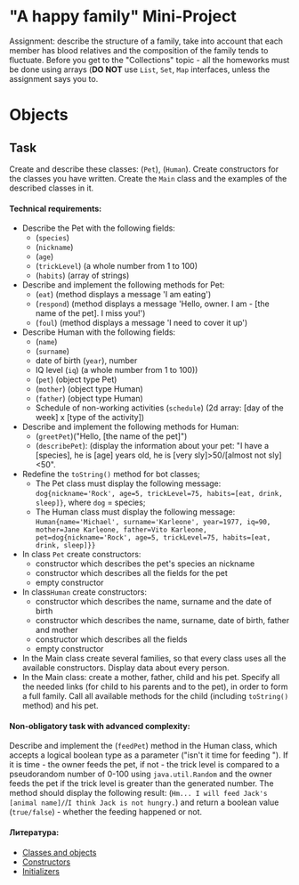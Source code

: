 # "A happy family" Mini-Project 

Assignment: describe the structure of a family, take into account that each member has blood relatives and the composition of the family tends to fluctuate.
Before you get to the "Collections" topic - all the homeworks must be done using arrays (**DO NOT** use  `List`, `Set`, `Map` interfaces, unless the assignment says you to.

# Objects
## Task

Create and describe these classes:  (`Pet`), (`Human`). Create constructors for the classes you have written. Create the `Main` class and the examples of the described classes in it. 

#### Technical requirements: 
- Describe the Pet with the following fields:
  - (`species`)
  - (`nickname`)
  - (`age`)
  - (`trickLevel`) (a whole number from 1 to 100)
  - (`habits`) (array of strings)
- Describe and implement the following methods for Pet:
  - (`eat`) (method displays a message 'I am eating')
  - (`respond`) (method displays a message 'Hello, owner. I am - [the name of the pet]. I miss you!')
  - (`foul`) (method displays a message 'I need to cover it up')
- Describe Human with the following fields:
  - (`name`)
  - (`surname`)
  - date of birth (`year`), number
  - IQ level (`iq`) (a whole number from 1 to 100))
  - (`pet`) (object type Pet)
  - (`mother`) (object type Human)
  - (`father`) (object type Human)
  - Schedule of non-working activities (`schedule`) (2d array: [day of the week] x [type of the activity])
- Describe and implement the following methods for Human:
  - (`greetPet`)("Hello, [the name of the pet]")
  - (`describePet`): (display the information about your pet: "I have a [species], he is [age] years old, he is [very sly]>50/[almost not sly]<50". 
- Redefine the  `toString()` method for bot classes;
  - The Pet class must display the following message: `dog{nickname='Rock', age=5, trickLevel=75, habits=[eat, drink, sleep]}`, where `dog` = species;
  - The Human class must display the following message: `Human{name='Michael', surname='Karleone', year=1977, iq=90, mother=Jane Karleone, father=Vito Karleone, pet=dog{nickname='Rock', age=5, trickLevel=75, habits=[eat, drink, sleep]}}`
- In class `Pet` create constructors:
  - constructor which describes the pet's species an nickname 
  - constructor which describes all the fields for the pet
  - empty constructor 
- In class`Human` create constructors:
  - constructor which describes the name, surname and the date of birth
  - constructor which describes the name, surname, date of birth, father and mother
  - constructor which describes all the fields 
  - empty constructor 
- In the Main class create several families, so that every class uses all the available constructors. Display data about every person.
- In the Main class: create a mother, father, child and his pet. Specify all the needed links (for child to his parents and to the pet), in order to form a full family. Call all available methods for the child (including  `toString()` method) and his pet.


#### Non-obligatory task with advanced complexity:
Describe and implement the  (`feedPet`) method in the Human class, which accepts a logical boolean type as a parameter ("isn't it time for feeding "). If it is time - the owner feeds the pet, if not - the trick level is compared to a pseudorandom number of 0-100 using `java.util.Random` and the owner feeds the pet if the trick level is greater than the generated number. The method should display the following result: (`Hm... I will feed Jack's [animal name]/`/`I think Jack is not hungry.`) and return a boolean value (`true/false`) - whether the feeding happened or not.

#### Литература:
- [Classes and objects](https://www.geeksforgeeks.org/classes-objects-java/)
- [Constructors](https://www.w3schools.com/java/java_constructors.asp)
- [Initializers](https://www.dummies.com/programming/java/what-is-an-initializer-in-java/)
